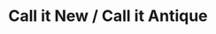 ---
title: "Call it New / Call it Antique"
url: /mesa/call-it-new-call-it-antique/
shop: Antiquitäten
---